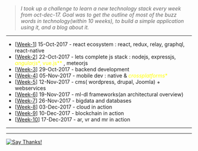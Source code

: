 
> *I took up a challenge to learn a new technology stack every week from oct-dec-17. Goal was to get the outline of most of the buzz words in technology(within 10 weeks), to build a simple application using it, and a blog about it.*

*********************
* [[Week-1](https://github.com/gopala-kr/weekend-with-github/tree/master/Projects-Blogs/01-react-ecosystem)] 15-Oct-2017 - react ecosystem : react, redux, relay, graphql, react-native
* [[Week-2](https://github.com/gopala-kr/weekend-with-github/tree/master/Projects-Blogs/02-lets-complete-js-stack)] 22-Oct-2017 - lets complete js stack : nodejs, expressjs, <span style="color:yellow"> *angularjs**, vue.js** </span>, meteorjs
* [[Week-3](https://github.com/gopala-kr/weekend-with-github/tree/master/Projects-Blogs/03-backend-development)] 29-Oct-2017 - backend development
* [[Week-4](https://github.com/gopala-kr/weekend-with-github/blob/master/Projects-Blogs/04-mobile-dev)] 05-Nov-2017 - mobile dev : native & <span style="color:yellow"> *crossplatforms** </span>
* [[Week-5](https://github.com/gopala-kr/weekend-with-github/tree/master/Projects-Blogs/05-opensource-cms)] 12-Nov-2017 - cms( wordpress, drupal, Joomla) + webservices
* [[Week-6](https://github.com/gopala-kr/weekend-with-github/tree/master/Projects-Blogs/06-ml-dl-frameworks)] 19-Nov-2017 - ml-dl frameworks(an architectural overview) 
* [[Week-7](https://github.com/gopala-kr/weekend-with-github/tree/master/Projects-Blogs/07-bigdata-databases)] 26-Nov-2017 - bigdata and databases
* [[Week-8](https://github.com/gopala-kr/weekend-with-github/tree/master/Projects-Blogs/08-cloud-in-action)] 03-Dec-2017 - cloud in action
* [[Week-9](https://github.com/gopala-kr/weekend-with-github/blob/master/Projects-Blogs/09-blockchain-in-action)] 10-Dec-2017 - blockchain in action
* [[Week-10](https://github.com/gopala-kr/weekend-with-github/tree/master/Projects-Blogs/10-AR-VR-MR-in-action)] 17-Dec-2017 - ar, vr and mr in action
*********************


-------------

[![Say Thanks!](https://img.shields.io/badge/Say%20Thanks-!-1EAEDB.svg)](https://saythanks.io/to/gopala-kr)
